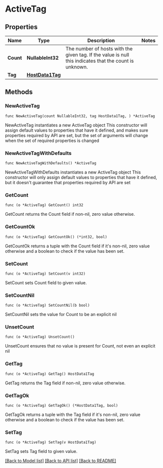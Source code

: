 # ActiveTag

## Properties

Name | Type | Description | Notes
------------ | ------------- | ------------- | -------------
**Count** | **NullableInt32** | The number of hosts with the given tag. If the value is null this indicates that the count is unknown. | 
**Tag** | [**HostData1Tag**](Host_data_1_tag.md) |  | 

## Methods

### NewActiveTag

`func NewActiveTag(count NullableInt32, tag HostData1Tag, ) *ActiveTag`

NewActiveTag instantiates a new ActiveTag object
This constructor will assign default values to properties that have it defined,
and makes sure properties required by API are set, but the set of arguments
will change when the set of required properties is changed

### NewActiveTagWithDefaults

`func NewActiveTagWithDefaults() *ActiveTag`

NewActiveTagWithDefaults instantiates a new ActiveTag object
This constructor will only assign default values to properties that have it defined,
but it doesn't guarantee that properties required by API are set

### GetCount

`func (o *ActiveTag) GetCount() int32`

GetCount returns the Count field if non-nil, zero value otherwise.

### GetCountOk

`func (o *ActiveTag) GetCountOk() (*int32, bool)`

GetCountOk returns a tuple with the Count field if it's non-nil, zero value otherwise
and a boolean to check if the value has been set.

### SetCount

`func (o *ActiveTag) SetCount(v int32)`

SetCount sets Count field to given value.


### SetCountNil

`func (o *ActiveTag) SetCountNil(b bool)`

 SetCountNil sets the value for Count to be an explicit nil

### UnsetCount
`func (o *ActiveTag) UnsetCount()`

UnsetCount ensures that no value is present for Count, not even an explicit nil
### GetTag

`func (o *ActiveTag) GetTag() HostData1Tag`

GetTag returns the Tag field if non-nil, zero value otherwise.

### GetTagOk

`func (o *ActiveTag) GetTagOk() (*HostData1Tag, bool)`

GetTagOk returns a tuple with the Tag field if it's non-nil, zero value otherwise
and a boolean to check if the value has been set.

### SetTag

`func (o *ActiveTag) SetTag(v HostData1Tag)`

SetTag sets Tag field to given value.



[[Back to Model list]](../README.md#documentation-for-models) [[Back to API list]](../README.md#documentation-for-api-endpoints) [[Back to README]](../README.md)


